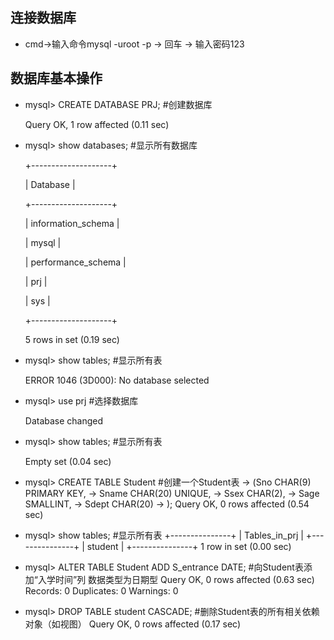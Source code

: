 ## 连接数据库
* cmd->输入命令mysql -uroot -p -> 回车 -> 输入密码123
## 数据库基本操作
* mysql> CREATE DATABASE PRJ;  #创建数据库
  
  Query OK, 1 row affected (0.11 sec)

* mysql> show databases;  #显示所有数据库
  
  +--------------------+
  
  | Database           |
  
  +--------------------+
  
  | information_schema |
  
  | mysql              |
  
  | performance_schema |
  
  | prj                |
  
  | sys                |
  
  +--------------------+
  
  5 rows in set (0.19 sec)

* mysql> show tables;   #显示所有表
  
  ERROR 1046 (3D000): No database selected
* mysql> use prj  #选择数据库
  
  Database changed
* mysql> show tables;  #显示所有表
  
  Empty set (0.04 sec)
* mysql> CREATE TABLE Student  #创建一个Student表
    -> (Sno CHAR(9) PRIMARY KEY,
    -> Sname CHAR(20) UNIQUE,
    -> Ssex CHAR(2),
    -> Sage SMALLINT,
    -> Sdept CHAR(20)
    -> ); 
  Query OK, 0 rows affected (0.54 sec)
* mysql> show tables;  #显示所有表
+---------------+
| Tables_in_prj |
+---------------+
| student       |
+---------------+
1 row in set (0.00 sec)

* mysql> ALTER TABLE Student ADD S_entrance DATE;  #向Student表添加“入学时间”列 数据类型为日期型
Query OK, 0 rows affected (0.63 sec)
Records: 0  Duplicates: 0  Warnings: 0
* mysql> DROP TABLE student CASCADE;  #删除Student表的所有相关依赖对象（如视图）
Query OK, 0 rows affected (0.17 sec)
